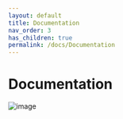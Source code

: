 ```yaml
---
layout: default
title: Documentation
nav_order: 3
has_children: true
permalink: /docs/Documentation
---
```


# Documentation

![image](https://user-images.githubusercontent.com/27025848/161169121-58d85f10-16ed-46c7-9ecc-9d82976c1f98.png)